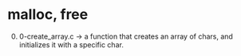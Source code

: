 # malloc, free
0. 0-create_array.c -> a function that creates an array of chars, and initializes it with a specific char.

